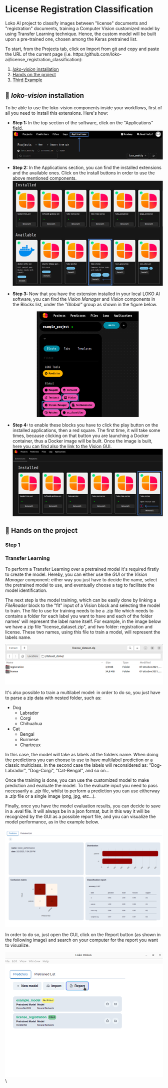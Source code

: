 # License Registration Classification

Loko AI project to classify images between "license" documents and "registration" documents, training a Computer Vision customized model by using Transfer Learning technique. Hence, the custom model will be built upon a pre-trained one, chosen among the Keras pretrained list.


To start, from the Projects tab, click on Import from git and copy and paste the URL of the current page (i.e. https:/github.com/loko-ai/license_registration_classification):

1. [_loko-vision_ installation](##vision_installation)
2. [Hands on the project](##hands_on)
3. [Third Example](#third-example)


## :electric_plug: _loko-vision_ installation <a name="vision_installation"></a>

To be able to use the loko-vision components inside your workflows, first of all you need to install this extensions. Here's how:

- **Step 1:** In the top section of the software, click on the "Applications" field. ![application section](resources/applications_section.png)

- **Step 2:** In the Applications section, you can find the installed extensions and the available ones. Click on the install buttons in order to use the above mentioned components. ![](resources/applications_screen.png)

- **Step 3:** Now that you have the extension installed in your local LOKO AI software, you can find the _Vision Manager_ and _Vision_ components in the Blocks list, under the _"Global"_ group as shown in the figure below. <p align="center"><img src="resources/global_extensions.png" alt="Global extensions" width="68%" height="45%" title="Global extensions" /> </p>

- **Step 4:** to enable these blocks you have to click the play button on the installed applications, then a red square. The first time, it will take some times, because clicking on that button you are launching a Docker container, thus a Docker image will be built. Once the image is built, here you can find also the link to the Vision GUI. 
![](resources/build_vision_image.png)


## :mag_right: Hands on the project <a name="hands_on"></a>



### Step 1




### Transfer Learning


To perform a Transfer Learning over a pretrained model it's required firstly to create the model. Hereby, you can either use the _GUI_ or the _Vision Manager_ component: either way you just have to decide the name, select the pretrained model to use, and eventually choose a tag to facilitate the model identification.



The next step is the model training, which can be easily done by linking a _FileReader_ block to the "fit" input of a Vision block and selecting the model to train. The file to use for training needs to be a .zip file which needs to contains a folder for each label you want to have and each of the folder names' will represent the label name itself. For example, in the image below we have a zip file "license_dataset.zip", and two folder: registration and license. These two names, using this file to train a model, will represent the labels name. 


![](resources/license_reg.png)


It's also possible to train a multilabel model: in order to do so, you just have to parse a zip data with nested folder, such as:

- Dog
  - Labrador
  - Corgi
  - Chihuahua
- Cat
  - Bengal
  - Burmese
  - Chartreux

In this case, the model will take as labels all the folders name. When doing the predictions you can choose to use to have multilabel prediction or a classic multiclass. In the second case the labels will reconsidered as: "Dog-Labrador", "Dog-Corgi", "Cat-Bengal", and so on...


Once the training is done, you can use the customized model to make prediction and evaluate the model. To the evaluate input you need to pass necessarily a _.zip_ file, whilst to perform a prediction you can use eitherway a _.zip_ file or a single image (png, jpg, etc...).


Finally, once you have the model evaluation results, you can decide to save in a .eval file. It will always be in a json format, but in this way it will be recognized by the GUI as a possible report file, and you can visualize the model performance, as in the example below.

![](resources/performance_dashboard.png)

In order to do so, just open the GUI, click on the Report button (as shown in the following image) and search on your computer for the report you want to visualize.


![](resources/report_gui.png)
\



